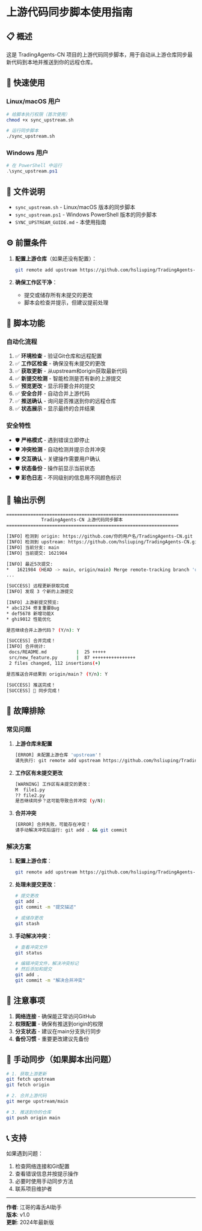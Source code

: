 # 上游代码同步脚本使用指南

## 📋 概述

这是 TradingAgents-CN 项目的上游代码同步脚本，用于自动从上游仓库同步最新代码到本地并推送到你的远程仓库。

## 🚀 快速使用

### Linux/macOS 用户

```bash
# 给脚本执行权限（首次使用）
chmod +x sync_upstream.sh

# 运行同步脚本
./sync_upstream.sh
```

### Windows 用户

```powershell
# 在 PowerShell 中运行
.\sync_upstream.ps1
```

## 📁 文件说明

- `sync_upstream.sh` - Linux/macOS 版本的同步脚本
- `sync_upstream.ps1` - Windows PowerShell 版本的同步脚本
- `SYNC_UPSTREAM_GUIDE.md` - 本使用指南

## ⚙️ 前置条件

1. **配置上游仓库**（如果还没有配置）：
   ```bash
   git remote add upstream https://github.com/hsliuping/TradingAgents-CN.git
   ```

2. **确保工作区干净**：
   - 提交或储存所有未提交的更改
   - 脚本会检查并提示，但建议提前处理

## 🎯 脚本功能

### 自动化流程
1. ✅ **环境检查** - 验证Git仓库和远程配置
2. ✅ **工作区检查** - 确保没有未提交的更改
3. ✅ **获取更新** - 从upstream和origin获取最新代码
4. ✅ **新提交检测** - 智能检测是否有新的上游提交
5. ✅ **预览更改** - 显示将要合并的提交
6. ✅ **安全合并** - 自动合并上游代码
7. ✅ **推送确认** - 询问是否推送到你的远程仓库
8. ✅ **状态展示** - 显示最终的合并结果

### 安全特性
- 🛡️ **严格模式** - 遇到错误立即停止
- 🛡️ **冲突检测** - 自动检测并提示合并冲突
- 🛡️ **交互确认** - 关键操作需要用户确认
- 🛡️ **状态备份** - 操作前显示当前状态
- 🛡️ **彩色日志** - 不同级别的信息用不同颜色标识

## 🎨 输出示例

```bash
================================================================
             TradingAgents-CN 上游代码同步脚本
================================================================

[INFO] 检测到 origin: https://github.com/你的用户名/TradingAgents-CN.git
[INFO] 检测到 upstream: https://github.com/hsliuping/TradingAgents-CN.git
[INFO] 当前分支: main
[INFO] 当前提交: 1621984

[INFO] 最近5次提交:
*   1621984 (HEAD -> main, origin/main) Merge remote-tracking branch 'upstream/main'
...

[SUCCESS] 远程更新获取完成
[INFO] 发现 3 个新的上游提交

[INFO] 上游新提交预览:
* abc1234 修复重要Bug
* def5678 新增功能X
* ghi9012 性能优化

是否继续合并上游代码？ (Y/n): Y

[SUCCESS] 合并完成！
[INFO] 合并统计:
 docs/README.md           |  25 +++++
 src/new_feature.py       |  87 ++++++++++++++++
 2 files changed, 112 insertions(+)

是否推送合并结果到 origin/main？ (Y/n): Y

[SUCCESS] 推送完成！
[SUCCESS] 🎉 同步完成！
```

## 🚨 故障排除

### 常见问题

1. **上游仓库未配置**
   ```bash
   [ERROR] 未配置上游仓库 'upstream'！
   请先执行: git remote add upstream https://github.com/hsliuping/TradingAgents-CN.git
   ```

2. **工作区有未提交更改**
   ```bash
   [WARNING] 工作区有未提交的更改：
   M  file1.py
   ?? file2.py
   是否继续同步？这可能导致合并冲突 (y/N):
   ```

3. **合并冲突**
   ```bash
   [ERROR] 合并失败，可能存在冲突！
   请手动解决冲突后运行: git add . && git commit
   ```

### 解决方案

1. **配置上游仓库**：
   ```bash
   git remote add upstream https://github.com/hsliuping/TradingAgents-CN.git
   ```

2. **处理未提交更改**：
   ```bash
   # 提交更改
   git add .
   git commit -m "提交描述"
   
   # 或储存更改
   git stash
   ```

3. **手动解决冲突**：
   ```bash
   # 查看冲突文件
   git status
   
   # 编辑冲突文件，解决冲突标记
   # 然后添加和提交
   git add .
   git commit -m "解决合并冲突"
   ```

## 📝 注意事项

1. **网络连接** - 确保能正常访问GitHub
2. **权限配置** - 确保有推送到origin的权限
3. **分支状态** - 建议在main分支执行同步
4. **备份习惯** - 重要更改建议先备份

## 🔄 手动同步（如果脚本出问题）

```bash
# 1. 获取上游更新
git fetch upstream
git fetch origin

# 2. 合并上游代码
git merge upstream/main

# 3. 推送到你的仓库
git push origin main
```

## 📞 支持

如果遇到问题：
1. 检查网络连接和Git配置
2. 查看错误信息并按提示操作
3. 必要时使用手动同步方法
4. 联系项目维护者

---

**作者**: 江哥的毒舌AI助手  
**版本**: v1.0  
**更新**: 2024年最新版